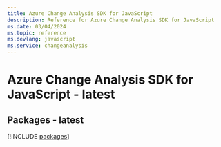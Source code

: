 ```yaml
---
title: Azure Change Analysis SDK for JavaScript
description: Reference for Azure Change Analysis SDK for JavaScript
ms.date: 03/04/2024
ms.topic: reference
ms.devlang: javascript
ms.service: changeanalysis
---
```

# Azure Change Analysis SDK for JavaScript - latest
## Packages - latest
[!INCLUDE [packages](change-analysis-index.md)]